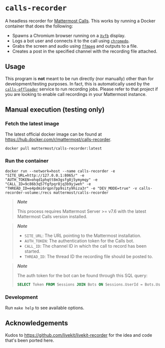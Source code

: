 # `calls-recorder`

A headless recorder for [Mattermost Calls](https://github.com/mattermost/mattermost-plugin-calls).
This works by running a Docker container that does the following:

- Spawns a Chromium browser running on a [`Xvfb`](https://www.x.org/releases/X11R7.6/doc/man/man1/Xvfb.1.xhtml) display.
- Logs a bot user and connects it to the call using [`chromedp`](https://github.com/chromedp/chromedp).
- Grabs the screen and audio using [`ffmpeg`](https://ffmpeg.org) and outputs to a file.
- Creates a post in the specified channel with the recording file attached.

## Usage

This program is **not** meant to be run directly (nor manually) other than for development/testing purposes. In fact, this is automatically used by the [`calls-offloader`](https://github.com/mattermost/calls-offloader) service to run recording jobs. Please refer to that project if you are looking to enable call recordings in your Mattermost instance.

## Manual execution (testing only)

### Fetch the latest image

The latest official docker image can be found at https://hub.docker.com/r/mattermost/calls-recorder.

```
docker pull mattermost/calls-recorder:latest
```

### Run the container

```
docker run --network=host --name calls-recorder -e "SITE_URL=http://127.0.0.1:8065/" -e "AUTH_TOKEN=ohqd1phqtt8m3gsfg8j5ymymqy" -e "CALL_ID=9c86b3q57fgfpqr8jq3b9yjweh" -e "THREAD_ID=e4pdmi6rqpn7pp9sity9hiza3r" -e "DEV_MODE=true" -v calls-recorder-volume:/recs mattermost/calls-recorder
```

> **_Note_** 
>
> This process requires Mattermost Server >= v7.6 with the latest Mattermost Calls version installed.

> **_Note_**
> - `SITE_URL`: The URL pointing to the Mattermost installation.
> - `AUTH_TOKEN`: The authentication token for the Calls bot.
> - `CALL_ID`: The channel ID in which the call to record has been started.
> - `THREAD_ID`: The thread ID the recording file should be posted to.

> **_Note_**
>
> The auth token for the bot can be found through this SQL query:
> ```sql
> SELECT Token FROM Sessions JOIN Bots ON Sessions.UserId = Bots.UserId AND Bots.OwnerId = 'com.mattermost.calls' ORDER BY Sessions.CreateAt DESC LIMIT 1;
> ```

### Development

Run `make help` to see available options.

## Acknowledgements

Kudos to https://github.com/livekit/livekit-recorder for the idea and code that's been ported here.
